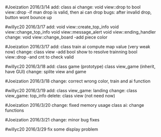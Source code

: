 #Joeization 2016/3/14
    add:
        class ai
    change:
        void view::drop to bool view::drop
            -if man drop is valid, then ai can drop
    bugs:
        after invalid drop, button wont bounce up

#willyc20 2016/3/17
    add:
        void view::create_top_info
        void view::change_top_info
        void view::message_alert
        void view::ending_handler
    change:
        void view::change_board
            -add piece color

#Joeization 2016/3/17
    add:
        class train
        ai compute map value (very weak now)
    change:
        class view
            -add bool show to resolve trainning
        bool view::drop
            -and cnt to check valid

#willyc20 2016/3/18
    add:
        class game (prototype)
        class view_game (inherit, have GUI)
    change:
        splite view and game

#Joeization 2016/3/18
    change:
        correct wrong color, train and ai function

#willyc20 2016/3/19
    add:
      class view_game: landing
    change:
      class view_game: top_info
    delete:
      class view (not need now)

#Joeization 2016/3/20
    change:
        fixed memory usage
        class ai: change functions

#Joeization 2016/3/21
    change:
        minor bug fixes

#willyc20 2016/3/29
    fix some display problem
